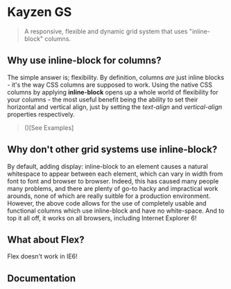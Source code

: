 # Kayzen GS
> A responsive, flexible and dynamic grid system that uses "inline-block" columns.

## Why use inline-block for columns?

The simple answer is; flexibility. By definition, columns *are* just inline blocks - it's the way CSS columns are supposed to work. Using the native CSS columns by applying **inline-block** opens up a whole world of flexibility for your columns - the most useful benefit being the ability to set their horizontal and vertical align, just by setting the *text-align* and *vertical-align* properties respectively. 

> ()[See Examples]

## Why don't other grid systems use inline-block?

By default, adding display: inline-block to an element causes a natural whitespace to appear between each element, which can vary in width from font to font and browser to browser. Indeed, this has caused many people many problems, and there are plenty of go-to hacky and impractical work arounds, none of which are really suitble for a production environment. However, the above code allows for the use of completely usable and functional columns which use inline-block and have no white-space. And to top it all off, it works on all browsers, including Internet Explorer 6!

## What about Flex?

Flex doesn't work in IE6!

## Documentation